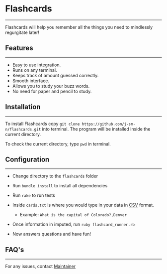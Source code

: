 # **Flashcards**
---
Flashcards will help you remember all the things you need to mindlessly regurgitate later!

## **Features**
---
* Easy to use integration.
* Runs on any terminal.
* Keeps track of amount guessed correctly.
* Smooth interface.
* Allows you to study your buzz words.
* No need for paper and pencil to study.

## **Installation**
---
To install Flashcards copy `git clone https://github.com/j-sm-n/flashcards.git` into terminal. The program will be installed inside the current directory.

To check the current directory, type `pwd` in terminal.

## **Configuration**
---
* Change directory to the `flashcards` folder

* Run `bundle install` to install all dependencies

* Run `rake` to run tests

* Inside `cards.txt` is where you would type in your data in [CSV](https://en.wikipedia.org/wiki/Comma-separated_values) format.
  * Example: `What is the capital of Colorado?,Denver`


* Once information in imputed, run `ruby flashcard_runner.rb`

* Now answers questions and have fun!

## **FAQ's**
---
For any issues, contact [Maintainer](https://github.com/j-sm-n)
